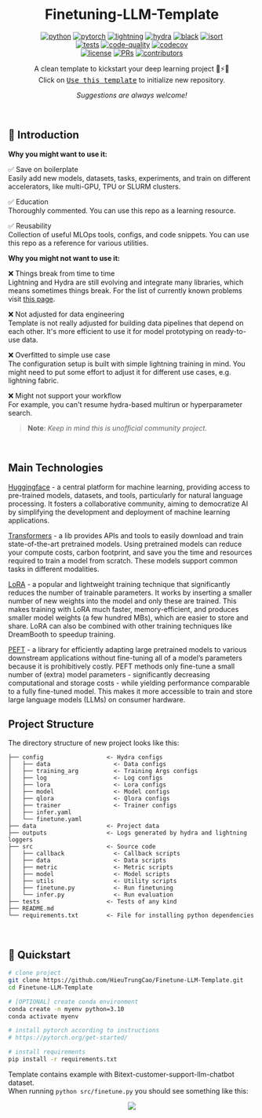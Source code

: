 <div align="center">

# Finetuning-LLM-Template

[![python](https://img.shields.io/badge/-Python_3.8_%7C_3.9_%7C_3.10-blue?logo=python&logoColor=white)](https://github.com/pre-commit/pre-commit)
[![pytorch](https://img.shields.io/badge/PyTorch_2.0+-ee4c2c?logo=pytorch&logoColor=white)](https://pytorch.org/get-started/locally/)
[![lightning](https://img.shields.io/badge/-Lightning_2.0+-792ee5?logo=pytorchlightning&logoColor=white)](https://pytorchlightning.ai/)
[![hydra](https://img.shields.io/badge/Config-Hydra_1.3-89b8cd)](https://hydra.cc/)
[![black](https://img.shields.io/badge/Code%20Style-Black-black.svg?labelColor=gray)](https://black.readthedocs.io/en/stable/)
[![isort](https://img.shields.io/badge/%20imports-isort-%231674b1?style=flat&labelColor=ef8336)](https://pycqa.github.io/isort/) <br>
[![tests](https://github.com/ashleve/lightning-hydra-template/actions/workflows/test.yml/badge.svg)](https://github.com/ashleve/lightning-hydra-template/actions/workflows/test.yml)
[![code-quality](https://github.com/ashleve/lightning-hydra-template/actions/workflows/code-quality-main.yaml/badge.svg)](https://github.com/ashleve/lightning-hydra-template/actions/workflows/code-quality-main.yaml)
[![codecov](https://codecov.io/gh/ashleve/lightning-hydra-template/branch/main/graph/badge.svg)](https://codecov.io/gh/ashleve/lightning-hydra-template) <br>
[![license](https://img.shields.io/badge/License-MIT-green.svg?labelColor=gray)](https://github.com/ashleve/lightning-hydra-template#license)
[![PRs](https://img.shields.io/badge/PRs-welcome-brightgreen.svg)](https://github.com/ashleve/lightning-hydra-template/pulls)
[![contributors](https://img.shields.io/github/contributors/ashleve/lightning-hydra-template.svg)](https://github.com/ashleve/lightning-hydra-template/graphs/contributors)

A clean template to kickstart your deep learning project 🚀⚡🔥<br>
Click on [<kbd>Use this template</kbd>](https://github.com/ashleve/lightning-hydra-template/generate) to initialize new repository.

_Suggestions are always welcome!_

</div>

<br>

## 📌  Introduction

**Why you might want to use it:**

✅ Save on boilerplate <br>
Easily add new models, datasets, tasks, experiments, and train on different accelerators, like multi-GPU, TPU or SLURM clusters.

✅ Education <br>
Thoroughly commented. You can use this repo as a learning resource.

✅ Reusability <br>
Collection of useful MLOps tools, configs, and code snippets. You can use this repo as a reference for various utilities.

**Why you might not want to use it:**

❌ Things break from time to time <br>
Lightning and Hydra are still evolving and integrate many libraries, which means sometimes things break. For the list of currently known problems visit [this page](https://github.com/ashleve/lightning-hydra-template/labels/bug).

❌ Not adjusted for data engineering <br>
Template is not really adjusted for building data pipelines that depend on each other. It's more efficient to use it for model prototyping on ready-to-use data.

❌ Overfitted to simple use case <br>
The configuration setup is built with simple lightning training in mind. You might need to put some effort to adjust it for different use cases, e.g. lightning fabric.

❌ Might not support your workflow <br>
For example, you can't resume hydra-based multirun or hyperparameter search.

> **Note**: _Keep in mind this is unofficial community project._

<br>

## Main Technologies

[Huggingface](https://huggingface.co/) - a central platform for machine learning, providing access to pre-trained models, datasets, and tools, particularly for natural language processing. It fosters a collaborative community, aiming to democratize AI by simplifying the development and deployment of machine learning applications.

[Transformers](https://huggingface.co/docs/transformers/index) - a lib provides APIs and tools to easily download and train state-of-the-art pretrained models. Using pretrained models can reduce your compute costs, carbon footprint, and save you the time and resources required to train a model from scratch. These models support common tasks in different modalities.

[LoRA](https://huggingface.co/docs/diffusers/training/lora) - a popular and lightweight training technique that significantly reduces the number of trainable parameters. It works by inserting a smaller number of new weights into the model and only these are trained. This makes training with LoRA much faster, memory-efficient, and produces smaller model weights (a few hundred MBs), which are easier to store and share. LoRA can also be combined with other training techniques like DreamBooth to speedup training.

[PEFT](https://huggingface.co/docs/peft/index#peft) - a library for efficiently adapting large pretrained models to various downstream applications without fine-tuning all of a model’s parameters because it is prohibitively costly. PEFT methods only fine-tune a small number of (extra) model parameters - significantly decreasing computational and storage costs - while yielding performance comparable to a fully fine-tuned model. This makes it more accessible to train and store large language models (LLMs) on consumer hardware.
<br>

## Project Structure

The directory structure of new project looks like this:

```
├── config                  <- Hydra configs
│   ├── data                  <- Data configs
│   ├── training_arg          <- Training Args configs 
│   ├── log                   <- Log configs
│   ├── lora                  <- Lora configs
│   ├── model                 <- Model configs
│   ├── qlora                 <- Qlora configs
│   ├── trainer               <- Trainer configs
│   ├── infer.yaml
│   └── finetune.yaml
├── data                    <- Project data
├── outputs                 <- Logs generated by hydra and lightning loggers
├── src                     <- Source code
│   ├── callback              <- Callback scripts
│   ├── data                  <- Data scripts
│   ├── metric                <- Metric scripts
│   ├── model                 <- Model scripts
│   ├── utils                 <- Utility scripts
│   ├── finetune.py           <- Run finetuning
│   └── infer.py              <- Run evaluation
├── tests                   <- Tests of any kind
├── README.md
└── requirements.txt        <- File for installing python dependencies
```

<br>

## 🚀  Quickstart

```bash
# clone project
git clone https://github.com/HieuTrungCao/Finetune-LLM-Template.git
cd Finetune-LLM-Template

# [OPTIONAL] create conda environment
conda create -n myenv python=3.10
conda activate myenv

# install pytorch according to instructions
# https://pytorch.org/get-started/

# install requirements
pip install -r requirements.txt
```

Template contains example with Bitext-customer-support-llm-chatbot dataset.<br>
When running `python src/finetune.py` you should see something like this:

<div align="center">

![](https://github.com/ashleve/lightning-hydra-template/blob/resources/terminal.png)

</div>